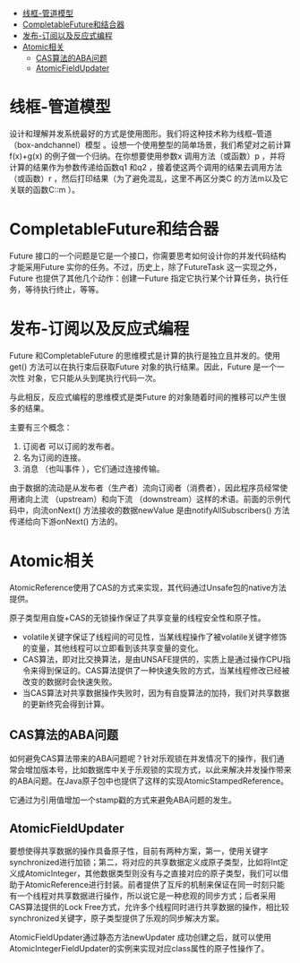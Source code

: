 <!--toc:start-->
- [线框-管道模型](#线框-管道模型)
- [CompletableFuture和结合器](#completablefuture和结合器)
- [发布-订阅以及反应式编程](#发布-订阅以及反应式编程)
- [Atomic相关](#atomic相关)
  - [CAS算法的ABA问题](#cas算法的aba问题)
  - [AtomicFieldUpdater](#atomicfieldupdater)
<!--toc:end-->

# 线框-管道模型

设计和理解并发系统最好的方式是使用图形。我们将这种技术称为线框–管道 （box-andchannel）模型 。设想一个使用整型的简单场景，我们希望对之前计算f(x)+g(x) 的例子做一个归纳。在你想要使用参数x 调用方法（或函数）p ，并将计算的结果作为参数传递给函数q1 和q2 ，接着使这两个调用的结果去调用方法（或函数）r ，然后打印结果（为了避免混乱，这里不再区分类C 的方法m以及它关联的函数C::m ）。

# CompletableFuture和结合器

Future 接口的一个问题是它是一个接口，你需要思考如何设计你的并发代码结构才能采用Future 实你的任务。不过，历史上，除了FutureTask 这一实现之外，Future 也提供了其他几个动作：创建一Future 指定它执行某个计算任务，执行任务，等待执行终止，等等。

# 发布-订阅以及反应式编程

Future 和CompletableFuture 的思维模式是计算的执行是独立且并发的。使用get() 方法可以在执行束后获取Future 对象的执行结果。因此，Future 是一个一次性 对象，它只能从头到尾执行代码一次。

与此相反，反应式编程的思维模式是类Future 的对象随着时间的推移可以产生很多的结果。

主要有三个概念：

1. 订阅者 可以订阅的发布者。
2. 名为订阅的连接。
3. 消息 （也叫事件 ），它们通过连接传输。

由于数据的流动是从发布者（生产者）流向订阅者（消费者），因此程序员经常使用诸向上流 （upstream）和向下流 （downstream）这样的术语。前面的示例代码中，向流onNext() 方法接收的数据newValue 是由notifyAllSubscribers() 方法传递给向下游onNext() 方法的。

# Atomic相关

AtomicReference使用了CAS的方式来实现，其代码通过Unsafe包的native方法提供。

原子类型用自旋+CAS的无锁操作保证了共享变量的线程安全性和原子性。

- volatile关键字保证了线程间的可见性，当某线程操作了被volatile关键字修饰的变量，其他线程可以立即看到该共享变量的变化。
- CAS算法，即对比交换算法，是由UNSAFE提供的，实质上是通过操作CPU指令来得到保证的。CAS算法提供了一种快速失败的方式，当某线程修改已经被改变的数据时会快速失败。
- 当CAS算法对共享数据操作失败时，因为有自旋算法的加持，我们对共享数据的更新终究会得到计算。

## CAS算法的ABA问题

如何避免CAS算法带来的ABA问题呢？针对乐观锁在并发情况下的操作，我们通常会增加版本号，比如数据库中关于乐观锁的实现方式，以此来解决并发操作带来的ABA问题。在Java原子包中也提供了这样的实现AtomicStampedReference<E>。

它通过为引用值增加一个stamp戳的方式来避免ABA问题的发生。

## AtomicFieldUpdater

要想使得共享数据的操作具备原子性，目前有两种方案，第一，使用关键字synchronized进行加锁；第二，将对应的共享数据定义成原子类型，比如将Int定义成AtomicInteger，其他数据类型则没有与之直接对应的原子类型，我们可以借助于AtomicReference进行封装。前者提供了互斥的机制来保证在同一时刻只能有一个线程对共享数据进行操作，所以说它是一种悲观的同步方式；后者采用CAS算法提供的Lock Free方式，允许多个线程同时进行共享数据的操作，相比较synchronized关键字，原子类型提供了乐观的同步解决方案。

AtomicFieldUpdater通过静态方法newUpdater 成功创建之后，就可以使用AtomicIntegerFieldUpdater的实例来实现对应class属性的原子性操作了。
